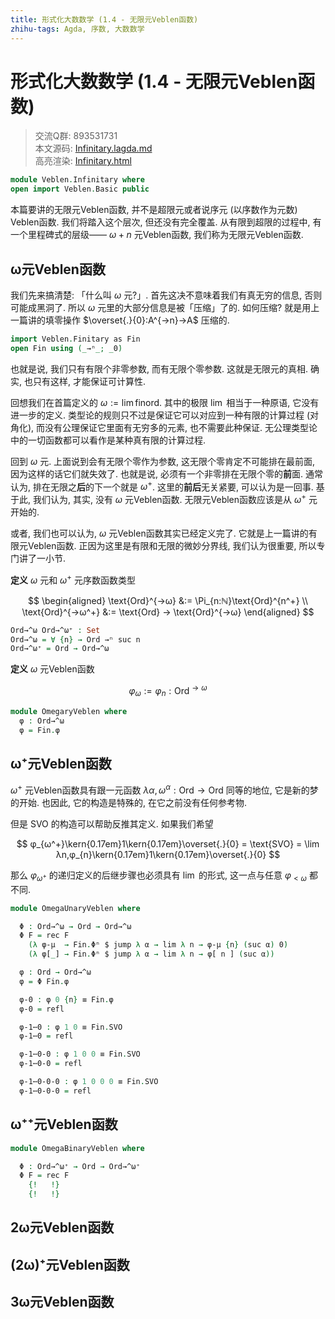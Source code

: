 ```yaml
---
title: 形式化大数数学 (1.4 - 无限元Veblen函数)
zhihu-tags: Agda, 序数, 大数数学
---
```


# 形式化大数数学 (1.4 - 无限元Veblen函数)

> 交流Q群: 893531731  
> 本文源码: [Infinitary.lagda.md](https://github.com/choukh/agda-googology/blob/main/src/Veblen/Infinitary.lagda.md)  
> 高亮渲染: [Infinitary.html](https://choukh.github.io/agda-googology/Veblen.Infinitary.html)  

```agda
module Veblen.Infinitary where
open import Veblen.Basic public
```

本篇要讲的无限元Veblen函数, 并不是超限元或者说序元 (以序数作为元数) Veblen函数. 我们将踏入这个层次, 但还没有完全覆盖. 从有限到超限的过程中, 有一个里程碑式的层级—— $ω+n$ 元Veblen函数, 我们称为无限元Veblen函数.

## ω元Veblen函数

我们先来搞清楚: 「什么叫 $ω$ 元?」. 首先这决不意味着我们有真无穷的信息, 否则可能成黑洞了. 所以 $ω$ 元里的大部分信息是被「压缩」了的. 如何压缩? 就是用上一篇讲的填零操作 $\overset{.}{0}:A^{→n}→A$ 压缩的.

```agda
import Veblen.Finitary as Fin
open Fin using (_→ⁿ_; _0̇)
```

也就是说, 我们只有有限个非零参数, 而有无限个零参数. 这就是无限元的真相. 确实, 也只有这样, 才能保证可计算性.

回想我们在首篇定义的 $ω := \lim\text{finord}$. 其中的极限 $\lim$ 相当于一种原语, 它没有进一步的定义. 类型论的规则只不过是保证它可以对应到一种有限的计算过程 (对角化), 而没有公理保证它里面有无穷多的元素, 也不需要此种保证. 无公理类型论中的一切函数都可以看作是某种真有限的计算过程.

回到 $ω$ 元. 上面说到会有无限个零作为参数, 这无限个零肯定不可能排在最前面, 因为这样的话它们就失效了. 也就是说, 必须有一个非零排在无限个零的**前**面. 通常认为, 排在无限之**后**的下一个就是 $ω^+$. 这里的**前后**无关紧要, 可以认为是一回事. 基于此, 我们认为, 其实, 没有 $ω$ 元Veblen函数. 无限元Veblen函数应该是从 $ω^+$ 元开始的.

或者, 我们也可以认为, $ω$ 元Veblen函数其实已经定义完了. 它就是上一篇讲的有限元Veblen函数. 正因为这里是有限和无限的微妙分界线, 我们认为很重要, 所以专门讲了一小节.

**定义** $ω$ 元和 $ω^+$ 元序数函数类型

$$
\begin{aligned}
\text{Ord}^{→ω} &:= \Pi_{n:ℕ}\text{Ord}^{n^+} \\
\text{Ord}^{→ω^+} &:= \text{Ord} → \text{Ord}^{→ω}
\end{aligned}
$$

```agda
Ord→^ω Ord→^ω⁺ : Set
Ord→^ω = ∀ {n} → Ord →ⁿ suc n
Ord→^ω⁺ = Ord → Ord→^ω
```

**定义** $ω$ 元Veblen函数

$$
φ_ω := φ_n : \text{Ord}^{→ω}
$$

```agda
module OmegaryVeblen where
  φ : Ord→^ω
  φ = Fin.φ
```

## ω⁺元Veblen函数

$ω^+$ 元Veblen函数具有跟一元函数 $λα,ω^α:\text{Ord}→\text{Ord}$ 同等的地位, 它是新的梦的开始. 也因此, 它的构造是特殊的, 在它之前没有任何参考物.

但是 $\text{SVO}$ 的构造可以帮助反推其定义. 如果我们希望

$$
φ_{ω^+}\kern{0.17em}1\kern{0.17em}\overset{.}{0} = \text{SVO} = \lim λn,φ_{n}\kern{0.17em}1\kern{0.17em}\overset{.}{0}
$$

那么 $φ_{ω^+}$ 的递归定义的后继步骤也必须具有 $\lim$ 的形式, 这一点与任意 $φ_{\lt ω}$ 都不同.

```agda
module OmegaUnaryVeblen where

  Φ : Ord→^ω → Ord → Ord→^ω
  Φ F = rec F
    (λ φ-μ  → Fin.Φⁿ $ jump λ α → lim λ n → φ-μ {n} (suc α) 0̇)
    (λ φ[_] → Fin.Φⁿ $ jump λ α → lim λ n → φ[ n ] (suc α))

  φ : Ord → Ord→^ω
  φ = Φ Fin.φ
```

```agda
  φ-0 : φ 0 {n} ≡ Fin.φ
  φ-0 = refl
```

```agda
  φ-1⋯0 : φ 1 0 ≡ Fin.SVO
  φ-1⋯0 = refl

  φ-1⋯0-0 : φ 1 0 0 ≡ Fin.SVO
  φ-1⋯0-0 = refl

  φ-1⋯0-0-0 : φ 1 0 0 0 ≡ Fin.SVO
  φ-1⋯0-0-0 = refl
```

## ω⁺⁺元Veblen函数

```agda
module OmegaBinaryVeblen where

  Φ : Ord→^ω⁺ → Ord → Ord→^ω⁺
  Φ F = rec F
    {!   !}
    {!   !}
```

## 2ω元Veblen函数

## (2ω)⁺元Veblen函数

## 3ω元Veblen函数
